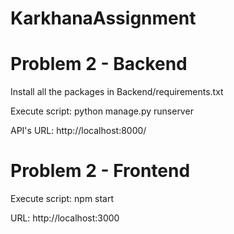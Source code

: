 # KarkhanaAssignment

# Problem 2 - Backend

Install all the packages in Backend/requirements.txt

Execute script: python manage.py runserver

API's URL: http://localhost:8000/



# Problem 2 - Frontend

Execute script: npm start

URL: http://localhost:3000
